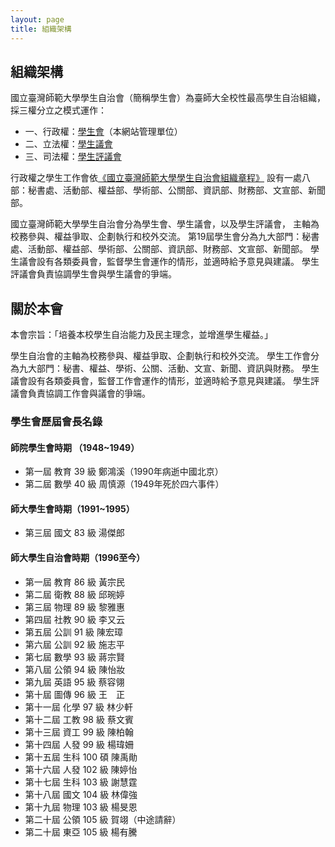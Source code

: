 ```yaml
---
layout: page
title: 組織架構
---
```


## 組織架構

國立臺灣師範大學學生自治會（簡稱學生會）為臺師大全校性最高學生自治組織，採三權分立之模式運作：

* 一、行政權：[學生會](https://fb.me/ntnustua)（本網站管理單位）
* 二、立法權：[學生議會](https://fb.me/ntnustudentcongress)
* 三、司法權：[學生評議會](https://fb.me/ntnusj)

行政權之學生工作會依[《國立臺灣師範大學學生自治會組織章程》](http://ppt.cc/3e-8)
設有一處八部：秘書處、活動部、權益部、學術部、公關部、資訊部、財務部、文宣部、新聞部。

國立臺灣師範大學學生自治會分為學生會、學生議會，以及學生評議會，
主軸為校務參與、權益爭取、企劃執行和校外交流。
第19屆學生會分為九大部門：秘書處、活動部、權益部、學術部、公關部、資訊部、財務部、文宣部、新聞部。
學生議會設有各類委員會，監督學生會運作的情形，並適時給予意見與建議。
學生評議會負責協調學生會與學生議會的爭端。

## 關於本會


本會宗旨：「培養本校學生自治能力及民主理念，並增進學生權益。」

學生自治會的主軸為校務參與、權益爭取、企劃執行和校外交流。
學生工作會分為九大部門：秘書、權益、學術、公關、活動、文宣、新聞、資訊與財務。
學生議會設有各類委員會，監督工作會運作的情形，並適時給予意見與建議。
學生評議會負責協調工作會與議會的爭端。


### 學生會歷屆會長名錄

#### 師院學生會時期 （1948~1949）


* 第一屆 教育 39 級 鄭鴻溪（1990年病逝中國北京）
* 第二屆 數學 40 級 周慎源（1949年死於四六事件）


#### 師大學生會時期（1991~1995）


* 第三屆 國文 83 級 湯傑郎


#### 師大學生自治會時期（1996至今）

* 第一屆 教育 86 級 黃宗民
* 第二屆 衛教 88 級 邱琬婷
* 第三屆 物理 89 級 黎雅惠
* 第四屆 社教 90 級 李又云
* 第五屆 公訓 91 級 陳宏璋
* 第六屆 公訓 92 級 施志平
* 第七屆 數學 93 級 蔣宗賢
* 第八屆 公領 94 級 陳怡妝
* 第九屆 英語 95 級 蔡容翎
* 第十屆 圖傳 96 級 王　正
* 第十一屆 化學 97 級 林少軒
* 第十二屆 工教 98 級 蔡文賓
* 第十三屆 資工 99 級 陳柏翰
* 第十四屆 人發 99 級 楊瑋姍
* 第十五屆 生科 100 碩 陳禹勛
* 第十六屆 人發 102 級 陳婷怡
* 第十七屆 生科 103 級 謝慧霆
* 第十八屆 國文 104 級 林偉強
* 第十九屆 物理 103 級 楊旻恩
* 第二十屆 公領 105 級 賀翊（中途請辭）
* 第二十屆 東亞 105 級 楊有騰

